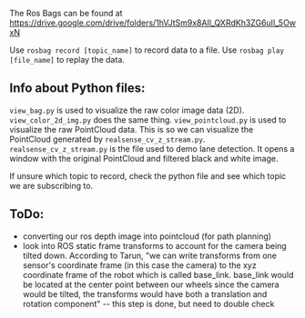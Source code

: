 The Ros Bags can be found at https://drive.google.com/drive/folders/1hVJtSm9x8AIl_QXRdKh3ZG6uII_5OwxN

Use `rosbag record [topic_name]` to record data to a file.
Use `rosbag play [file_name]` to replay the data.

## Info about Python files:

`view_bag.py` is used to visualize the raw color image data (2D). 
`view_color_2d_img.py` does the same thing.
`view_pointcloud.py` is used to visualize the raw PointCloud data. This is so we can visualize the PointCloud generated by `realsense_cv_z_stream.py`.
`realsense_cv_z_stream.py` is the file used to demo lane detection. It opens a window with the original PointCloud and filtered black and white image.

If unsure which topic to record, check the python file and see which topic we are subscribing to.

## ToDo:

- converting our ros depth image into pointcloud (for path planning)
- look into ROS static frame transforms to account for the camera being tilted down. According to Tarun, "we can write transforms from one sensor's coordinate frame (in this case the camera) to the xyz coordinate frame of the robot which is called base_link. base_link would be located at the center point between our wheels since the camera would be tilted, the transforms would have both a translation and rotation component" -- this step is done, but need to double check